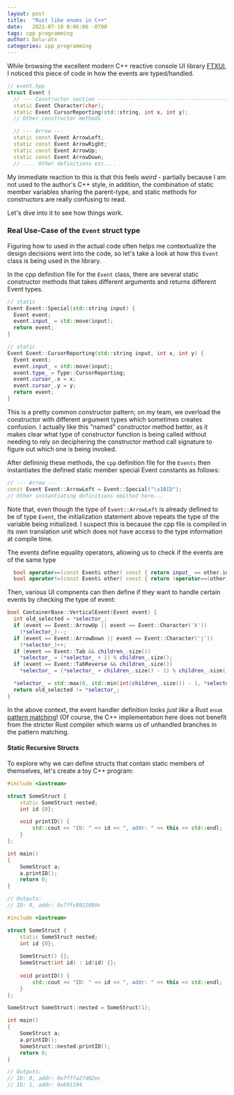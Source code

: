 ```yaml
---
layout: post
title:  "Rust like enums in C++"
date:   2021-07-10 8:06:06 -0700
tags: cpp programming
author: bolu-atx
categories: cpp programming
---
```


While browsing the excellent modern C++ reactive console UI library [FTXUI][1], I noticed this piece of code in how the events are typed/handled.

```cpp
// event.hpp
struct Event {
  // --- Constructor section ---------------------------------------------------
  static Event Character(char);
  static Event CursorReporting(std::string, int x, int y);
  // Other constructor methods

  // --- Arrow ---
  static const Event ArrowLeft;
  static const Event ArrowRight;
  static const Event ArrowUp;
  static const Event ArrowDown;
  // .... Other definitions etc....
```

My immediate reaction to this is that this feels *weird* - partially because I am not used to the author's C++ style, in addition, the combination of static member variables sharing the parent-type, and static methods for constructors are really confusing to read.

Let's dive into it to see how things work.

<!--more-->

### Real Use-Case of the `Event` struct type

Figuring how to used in the actual code often helps me contextualize the design decisions went into the code, so let's take a look at how this `Event` class is being used in the library.

In the cpp definition file for the `Event` class, there are several static constructor methods that takes different arguments and returns different Event types.

```cpp
// static
Event Event::Special(std::string input) {
  Event event;
  event.input_ = std::move(input);
  return event;
}

// static
Event Event::CursorReporting(std::string input, int x, int y) {
  Event event;
  event.input_ = std::move(input);
  event.type_ = Type::CursorReporting;
  event.cursor_.x = x;
  event.cursor_.y = y;
  return event;
}
```

This is a pretty common constructor pattern; on my team, we overload the constructor with different argument types which sometimes creates confusion. I actually like this "named" constructor method better, as it makes clear what type of constructor function is being called without needing to rely on deciphering the constructor method call signature to figure out which one is being invoked.

After defininig these methods, the `cpp` definition file for the `Events` then instantiates the defined static member special Event constants as follows:

```cpp
// --- Arrow ---
const Event Event::ArrowLeft = Event::Special("\x1B[D");
// Other instantiating definitions omitted here...
```

Note that, even though the type of `Event::ArrowLeft` is already defined to be of type `Event`, the initialization statement above repeats the type of the variable being initialized. I suspect this is because the cpp file is compiled in its own translation unit which does not have access to the type information at compile time.

The events define equality operators, allowing us to check if the events are of the same type

```cpp
  bool operator==(const Event& other) const { return input_ == other.input_; }
  bool operator!=(const Event& other) const { return !operator==(other); }
```

Then, various UI compnents can then define if they want to handle certain events by checking the type of event:

```cpp
bool ContainerBase::VerticalEvent(Event event) {
  int old_selected = *selector_;
  if (event == Event::ArrowUp || event == Event::Character('k'))
    (*selector_)--;
  if (event == Event::ArrowDown || event == Event::Character('j'))
    (*selector_)++;
  if (event == Event::Tab && children_.size())
    *selector_ = (*selector_ + 1) % children_.size();
  if (event == Event::TabReverse && children_.size())
    *selector_ = (*selector_ + children_.size() - 1) % children_.size();

  *selector_ = std::max(0, std::min(int(children_.size()) - 1, *selector_));
  return old_selected != *selector_;
}
```
In the above context, the event handler definition looks *just like* a Rust `enum` [pattern matching][3]! (Of course, the C++ implementation here does not benefit from the stricter Rust compiler which warns us of unhandled branches in the pattern matching.

#### Static Recursive Structs

To explore why we can define structs that contain static members of themselves, let's create a toy C++ program:

```cpp
#include <iostream>

struct SomeStruct {
    static SomeStruct nested;
    int id {0};

    void printID() {
        std::cout << "ID: " << id << ", addr: " << this << std::endl;
    }
};

int main()
{
    SomeStruct a;
    a.printID();
    return 0;
}

// Outputs:
// ID: 0, addr: 0x7ffc8921899c
```

```cpp
#include <iostream>

struct SomeStruct {
    static SomeStruct nested;
    int id {0};
    
    SomeStruct() {};
    SomeStruct(int id) : id(id) {};
    
    void printID() {
        std::cout << "ID: " << id << ", addr: " << this << std::endl;
    }
};

SomeStruct SomeStruct::nested = SomeStruct(1);

int main()
{
    SomeStruct a;
    a.printID();
    SomeStruct::nested.printID();
    return 0;
}

// Outputs:
// ID: 0, addr: 0x7fffa27d02ec
// ID: 1, addr: 0x601194
```


[1]: https://github.com/ArthurSonzogni/FTXUI/blob/master/include/ftxui/component/event.hpp#L25
[2]: https://doc.rust-lang.org/rust-by-example/custom_types/enum.html
[3]: https://doc.rust-lang.org/book/ch18-03-pattern-syntax.html
[4]: https://github.com/ArthurSonzogni/FTXUI/blob/82adc3b4109a13fdbdff89aeb5808faa625b80eb/src/ftxui/component/screen_interactive.cpp#L393